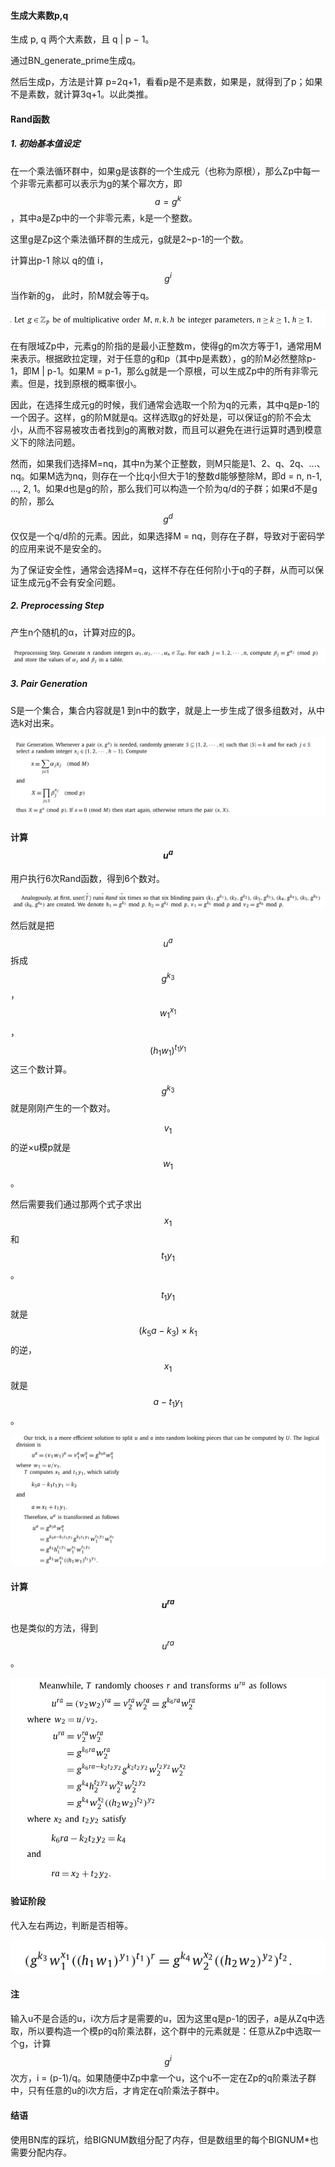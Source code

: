 #### 生成大素数p,q

生成 p, q 两个大素数，且 q | p − 1。

通过BN_generate_prime生成q。

然后生成p，方法是计算 p=2q+1，看看p是不是素数，如果是，就得到了p；如果不是素数，就计算3q+1。以此类推。

#### Rand函数

##### 1. 初始基本值设定

在一个乘法循环群中，如果g是该群的一个生成元（也称为原根），那么Zp中每一个非零元素都可以表示为g的某个幂次方，即$$a = g^k$$，其中a是Zp中的一个非零元素，k是一个整数。

这里g是Zp这个乘法循环群的生成元，g就是2~p-1的一个数。

计算出p-1 除以 q的值 i，$$g^i$$ 当作新的g， 此时，阶M就会等于q。

![Image](https://github.com/rhyme12/Outsourcing-algorithm/blob/main/image/image-Rand1.png)

在有限域Zp中，元素g的阶指的是最小正整数m，使得g的m次方等于1，通常用M来表示。根据欧拉定理，对于任意的g和p（其中p是素数），g的阶M必然整除p-1，即M | p-1。如果M = p-1，那么g就是一个原根，可以生成Zp中的所有非零元素。但是，找到原根的概率很小。

因此，在选择生成元g的时候，我们通常会选取一个阶为q的元素，其中q是p-1的一个因子。这样，g的阶M就是q。这样选取g的好处是，可以保证g的阶不会太小，从而不容易被攻击者找到g的离散对数，而且可以避免在进行运算时遇到模意义下的除法问题。

然而，如果我们选择M=nq，其中n为某个正整数，则M只能是1、2、q、2q、...、nq。如果M选为nq，则存在一个比q小但大于1的整数d能够整除M，即d = n, n-1, ..., 2, 1。如果d也是g的阶，那么我们可以构造一个阶为q/d的子群；如果d不是g的阶，那么$$g^d$$仅仅是一个q/d阶的元素。因此，如果选择M = nq，则存在子群，导致对于密码学的应用来说不是安全的。

为了保证安全性，通常会选择M=q，这样不存在任何阶小于q的子群，从而可以保证生成元g不会有安全问题。

##### 2. Preprocessing Step

产生n个随机的α，计算对应的β。

![Image](https://github.com/rhyme12/Outsourcing-algorithm/blob/main/image/image-Rand2.png)

##### 3. Pair Generation

S是一个集合，集合内容就是1 到n中的数字，就是上一步生成了很多组数对，从中选k对出来。

![Image](https://github.com/rhyme12/Outsourcing-algorithm/blob/main/image/image-Rand3.png)

#### 计算$$u^a$$

用户执行6次Rand函数，得到6个数对。

![Image](https://github.com/rhyme12/Outsourcing-algorithm/blob/main/image/image-uapre.png)

然后就是把$$u^a$$ 拆成$$g^{k_3}$$ ，$$w_1^{x_1}$$， $$(h_1w_1)^{t_1y_1}$$ 这三个数计算。

$$g^{k_3}$$就是刚刚产生的一个数对。

$$v_1$$的逆×u模p就是$$w_1$$。

然后需要我们通过那两个式子求出$$x_1$$和$$t_{1}y_1$$。

$$t_{1}y_1$$就是$$(k_5a-k_3)×k_1$$的逆，$$x_1$$就是$$a-t_1y_1$$。

![Image](https://github.com/rhyme12/Outsourcing-algorithm/blob/main/image/image-ua.png)

#### 计算$$u^{ra}$$

也是类似的方法，得到$$u^{ra}$$。

![Image](https://github.com/rhyme12/Outsourcing-algorithm/blob/main/image/image-ura.png)

#### 验证阶段

代入左右两边，判断是否相等。

![Image](https://github.com/rhyme12/Outsourcing-algorithm/blob/main/image/image-验证.png)

#### 注

输入u不是合适的u，i次方后才是需要的u，因为这里q是p-1的因子，a是从Zq中选取，所以要构造一个模p的q阶乘法群，这个群中的元素就是：任意从Zp中选取一个g，计算$$g^i$$次方，i = (p-1)/q。如果随便中Zp中拿一个u，这个u不一定在Zp的q阶乘法子群中，只有任意的u的i次方后，才肯定在q阶乘法子群中。

#### 结语

使用BN库的踩坑，给BIGNUM数组分配了内存，但是数组里的每个BIGNUM*也需要分配内存。
